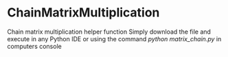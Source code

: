 # ChainMatrixMultiplication
Chain matrix multiplication helper function
Simply download the file and execute in any Python IDE or using the command *python matrix_chain.py*
in computers console
